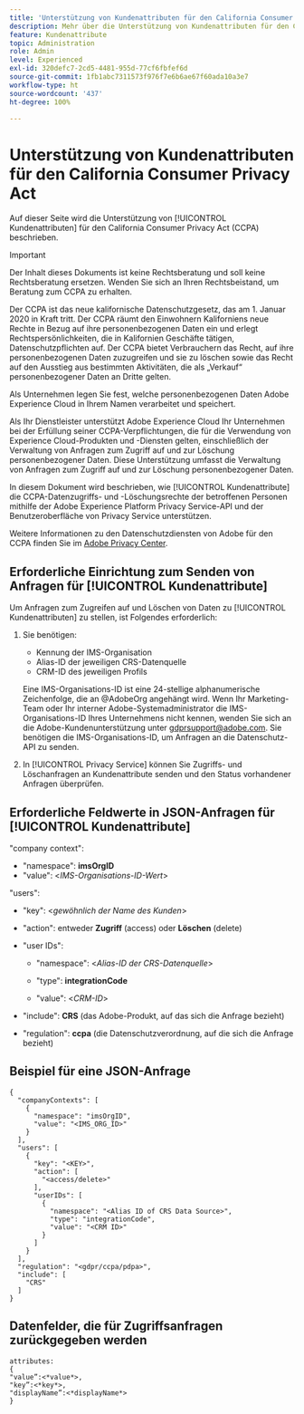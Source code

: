 ```yaml
---
title: 'Unterstützung von Kundenattributen für den California Consumer Privacy Act '
description: Mehr über die Unterstützung von Kundenattributen für den California Consumer Privacy Act erfahren
feature: Kundenattribute
topic: Administration
role: Admin
level: Experienced
exl-id: 320defc7-2cd5-4481-955d-77cf6fbfef6d
source-git-commit: 1fb1abc7311573f976f7e6b6ae67f60ada10a3e7
workflow-type: ht
source-wordcount: '437'
ht-degree: 100%

---
```


# Unterstützung von Kundenattributen für den California Consumer Privacy Act

Auf dieser Seite wird die Unterstützung von [!UICONTROL Kundenattributen] für den California Consumer Privacy Act (CCPA) beschrieben.

>[!IMPORTANT]
>
>Der Inhalt dieses Dokuments ist keine Rechtsberatung und soll keine Rechtsberatung ersetzen. Wenden Sie sich an Ihren Rechtsbeistand, um Beratung zum CCPA zu erhalten.

Der CCPA ist das neue kalifornische Datenschutzgesetz, das am 1. Januar 2020 in Kraft tritt. Der CCPA räumt den Einwohnern Kaliforniens neue Rechte in Bezug auf ihre personenbezogenen Daten ein und erlegt Rechtspersönlichkeiten, die in Kalifornien Geschäfte tätigen, Datenschutzpflichten auf. Der CCPA bietet Verbrauchern das Recht, auf ihre personenbezogenen Daten zuzugreifen und sie zu löschen sowie das Recht auf den Ausstieg aus bestimmten Aktivitäten, die als „Verkauf“ personenbezogener Daten an Dritte gelten.

Als Unternehmen legen Sie fest, welche personenbezogenen Daten Adobe Experience Cloud in Ihrem Namen verarbeitet und speichert.

Als Ihr Dienstleister unterstützt Adobe Experience Cloud Ihr Unternehmen bei der Erfüllung seiner CCPA-Verpflichtungen, die für die Verwendung von Experience Cloud-Produkten und -Diensten gelten, einschließlich der Verwaltung von Anfragen zum Zugriff auf und zur Löschung personenbezogener Daten. Diese Unterstützung umfasst die Verwaltung von Anfragen zum Zugriff auf und zur Löschung personenbezogener Daten.

In diesem Dokument wird beschrieben, wie [!UICONTROL Kundenattribute] die CCPA-Datenzugriffs- und -Löschungsrechte der betroffenen Personen mithilfe der Adobe Experience Platform Privacy Service-API und der Benutzeroberfläche von Privacy Service unterstützen.

Weitere Informationen zu den Datenschutzdiensten von Adobe für den CCPA finden Sie im [Adobe Privacy Center](https://www.adobe.com/privacy/ccpa.html).

## Erforderliche Einrichtung zum Senden von Anfragen für [!UICONTROL Kundenattribute]

Um Anfragen zum Zugreifen auf und Löschen von Daten zu [!UICONTROL Kundenattributen] zu stellen, ist Folgendes erforderlich:

1. Sie benötigen:

   * Kennung der IMS-Organisation
   * Alias-ID der jeweiligen CRS-Datenquelle
   * CRM-ID des jeweiligen Profils

   Eine IMS-Organisations-ID ist eine 24-stellige alphanumerische Zeichenfolge, die an @AdobeOrg angehängt wird. Wenn Ihr Marketing-Team oder Ihr interner Adobe-Systemadministrator die IMS-Organisations-ID Ihres Unternehmens nicht kennen, wenden Sie sich an die Adobe-Kundenunterstützung unter gdprsupport@adobe.com. Sie benötigen die IMS-Organisations-ID, um Anfragen an die Datenschutz-API zu senden.

1. In [!UICONTROL Privacy Service] können Sie Zugriffs- und Löschanfragen an Kundenattribute senden und den Status vorhandener Anfragen überprüfen.

## Erforderliche Feldwerte in JSON-Anfragen für [!UICONTROL Kundenattribute]

&quot;company context&quot;:

* &quot;namespace&quot;: **imsOrgID**
* &quot;value&quot;: &lt;*IMS-Organisations-ID-Wert*>

&quot;users&quot;:

* &quot;key&quot;: &lt;*gewöhnlich der Name des Kunden*>

* &quot;action&quot;: entweder **Zugriff** (access) oder **Löschen** (delete)

* &quot;user IDs&quot;:

   * &quot;namespace&quot;: &lt;*Alias-ID der CRS-Datenquelle*>

   * &quot;type&quot;: **integrationCode**

   * &quot;value&quot;: &lt;*CRM-ID*>

* &quot;include&quot;: **CRS** (das Adobe-Produkt, auf das sich die Anfrage bezieht)

* &quot;regulation&quot;: **ccpa** (die Datenschutzverordnung, auf die sich die Anfrage bezieht)

## Beispiel für eine JSON-Anfrage

```
{
  "companyContexts": [
    {
      "namespace": "imsOrgID",
      "value": "<IMS_ORG_ID>"
    }
  ],
  "users": [
    {
      "key": "<KEY>",
      "action": [
        "<access/delete>"
      ],
      "userIDs": [
        {
          "namespace": "<Alias ID of CRS Data Source>",
          "type": "integrationCode",
          "value": "<CRM ID>"
        }
      ]
    }
  ],
  "regulation": "<gdpr/ccpa/pdpa>",
  "include": [
    "CRS"
  ]
}
```

## Datenfelder, die für Zugriffsanfragen zurückgegeben werden

```
attributes:
{
"value”:<*value*>,
"key”:<*key*>,
"displayName”:<*displayName*>
}
```
